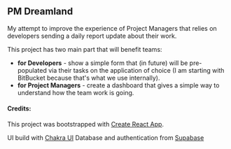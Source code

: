 ## PM Dreamland
My attempt to improve the experience of Project Managers that relies on developers sending a daily report update about their work.

This project has two main part that will benefit teams:
* **for Developers** - show a simple form that (in future) will be pre-populated via their tasks on the application of choice (I am starting with BitBucket because that's what we use internally).
* **for Project Managers** - create a dashboard that gives a simple way to understand how the team work is going.

#### Credits:

This project was bootstrapped with [Create React App](https://github.com/facebook/create-react-app).

UI build with [Chakra UI](https://chakra-ui.com)
Database and authentication from [Supabase](https://supabase.io/)

